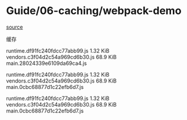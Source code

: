 # Guide/06-caching/webpack-demo
[source](https://webpack.js.org/guides/caching/)

缓存


runtime.df91fc240fdcc77abb99.js 1.32 KiB vendors.c3f04d2c54a969cd6b30.js 68.9 KiB main.28024339e6109da69ca4.js

runtime.df91fc240fdcc77abb99.js 1.32 KiB vendors.c3f04d2c54a969cd6b30.js 68.9 KiB main.0cbc68877d1c22efb6d7.js

runtime.df91fc240fdcc77abb99.js 1.32 KiB vendors.c3f04d2c54a969cd6b30.js 68.9 KiB main.0cbc68877d1c22efb6d7.js